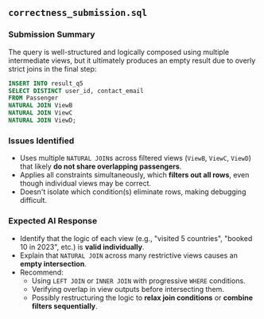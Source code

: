 ## `correctness_submission.sql`

### Submission Summary

The query is well-structured and logically composed using multiple intermediate views, but it ultimately produces an empty result due to overly strict joins in the final step:

```sql
INSERT INTO result_q5
SELECT DISTINCT user_id, contact_email
FROM Passenger
NATURAL JOIN ViewB
NATURAL JOIN ViewC
NATURAL JOIN ViewD;
```

### Issues Identified

- Uses multiple `NATURAL JOIN`s across filtered views (`ViewB`, `ViewC`, `ViewD`) that likely **do not share overlapping passengers**.
- Applies all constraints simultaneously, which **filters out all rows**, even though individual views may be correct.
- Doesn't isolate which condition(s) eliminate rows, making debugging difficult.

### Expected AI Response

- Identify that the logic of each view (e.g., "visited 5 countries", "booked 10 in 2023", etc.) is **valid individually**.
- Explain that `NATURAL JOIN` across many restrictive views causes an **empty intersection**.
- Recommend:
  - Using `LEFT JOIN` or `INNER JOIN` with progressive `WHERE` conditions.
  - Verifying overlap in view outputs before intersecting them.
  - Possibly restructuring the logic to **relax join conditions** or **combine filters sequentially**.
